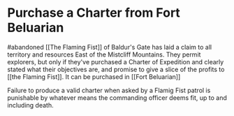 # Purchase a Charter from Fort Beluarian
#abandoned
[[The Flaming Fist]] of Baldur's Gate has laid a claim to all territory and resources East of the Mistcliff Mountains. They permit explorers, but only if they've purchased a Charter of Expedition and clearly stated what their objectives are, and promise to give a slice of the profits to [[the Flaming Fist]]. It can be purchased in [[Fort Beluarian]]

Failure to produce a valid charter when asked by a Flamig Fist patrol is punishable by whatever means the commanding officer deems fit, up to and including death.